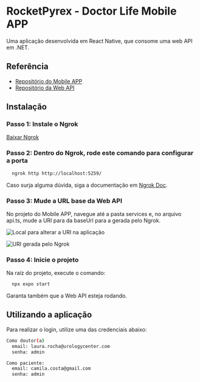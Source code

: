 
# RocketPyrex - Doctor Life Mobile APP

Uma aplicação desenvolvida em React Native, que consome uma web API em .NET.


## Referência

 - [Repositório do Mobile APP](https://github.com/ViniArcanjo/HealthPyrex-DoctorLife)
 - [Repositório da Web API](https://github.com/ViniArcanjo/DoctorLife)


## Instalação

### Passo 1: Instale o Ngrok
[Baixar Ngrok](https://ngrok.com/download)

### Passo 2: Dentro do Ngrok, rode este comando para configurar a porta
```bash
  ngrok http http://localhost:5259/
```
Caso surja alguma dúvida, siga a documentação em [Ngrok Doc](https://ngrok.com/docs/getting-started/).

### Passo 3: Mude a URL base da Web API
No projeto do Mobile APP, navegue até a pasta services e, no arquivo api.ts, mude a URI para da baseUrl para a gerada pelo Ngrok.

![Local para alterar a URI na aplicação](https://cdn.discordapp.com/attachments/945474061797056513/1177441867617542174/image.png?ex=65728531&is=65601031&hm=0c2e2edd5797bd55bd76ee28c52b7fa14338d6d293a14bd553977ba9a686ecbc&)

![URI gerada pelo Ngrok](https://cdn.discordapp.com/attachments/945474061797056513/1177441245111537694/image.png?ex=6572849c&is=65600f9c&hm=a2c97b94c63fb5827966f2f70a7e2426747643a95d93757c7ca0918ed8b35c72&)

### Passo 4: Inicie o projeto
Na raíz do projeto, execute o comando:
```bash
  npx expo start
```
Garanta também que a Web API esteja rodando.
    
## Utilizando a aplicação

Para realizar o login, utilize uma das credenciais abaixo:

```bash
Como doutor(a)
  email: laura.rocha@urologycenter.com
  senha: admin

Como paciente:
  email: camila.costa@gmail.com
  senha: admin
```

